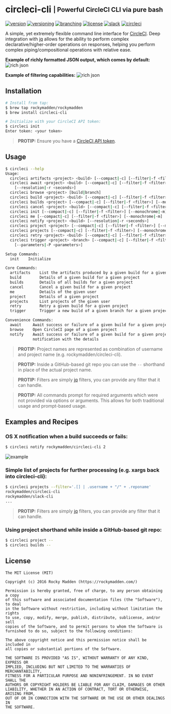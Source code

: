 # circleci-cli <sub><sup>| Powerful CircleCI CLI via pure bash</sup></sub>
[![version](http://img.shields.io/badge/version-v0.1.0-blue.svg)](https://github.com/rockymadden/circleci-cli/releases)
[![versioning](http://img.shields.io/badge/versioning-semver-blue.svg)](http://semver.org/)
[![branching](http://img.shields.io/badge/branching-github%20flow-blue.svg)](https://guides.github.com/introduction/flow/)
[![license](http://img.shields.io/badge/license-mit-blue.svg)](https://opensource.org/licenses/MIT)
[![slack](http://img.shields.io/badge/slack-join-e01563.svg)](https://rockymadden-slackin.herokuapp.com/)
[![circleci](https://circleci.com/gh/rockymadden/circleci-cli.svg?style=shield)](https://circleci.com/gh/rockymadden/circleci-cli)

A simple, yet extremely flexible command line interface for [CircleCI](https://circleci.com). Deep
integration with [jq](https://github.com/stedolan/jq) allows for the ability to perform complex
declarative/higher-order operations on responses, helping you perform complex piping/compositional
operations with relative ease.

__Example of richly formatted JSON output, which comes by default:__
![rich json](http://share.rockymadden.com/390C0x2A2a32/Image%202016-01-14%20at%2010.50.37%20PM.png)

__Example of filtering capabilities:__
![rich json](http://share.rockymadden.com/1g2i173R2c1k/Image%202016-01-14%20at%2010.52.23%20PM.png)

## Installation
```bash
# Install from tap:
$ brew tap rockymadden/rockymadden
$ brew install circleci-cli

# Initialize with your CircleCI API token:
$ circleci init
Enter token: <your token>
```

> __PROTIP:__ Ensure you have a [CircleCI API token](https://circleci.com/account/api).

## Usage
```bash
$ circleci --help
Usage:
  circleci artifacts <project> <build> [--compact|-c] [--filter|-f <filter>] [--monochrome|-m]
  circleci await <project> <build> [--compact|-c] [--filter|-f <filter>] [--monochrome|-m]
    [--resolution|-r <seconds>]
  circleci browse <project> [build|branch]
  circleci build <project> <build> [--compact|-c] [--filter|-f <filter>] [--monochrome|-m]
  circleci builds <project> [--compact|-c] [--filter|-f <filter>] [--monochrome|-m]
  circleci cancel <project> <build> [--compact|-c] [--filter|-f <filter>] [--monochrome|-m]
  circleci init [--compact|-c] [--filter|-f <filter>] [--monochrome|-m] [--token|-t <token>]
  circleci me [--compact|-c] [--filter|-f <filter>] [--monochrome|-m]
  circleci notify <project> <build> [--resolution|-r <seconds>]
  circleci project <project> [--compact|-c] [--filter|-f <filter>] [--monochrome|-m]
  circleci projects [--compact|-c] [--filter|-f <filter>] [--monochrome|-m]
  circleci retry <project> <build> [--compact|-c] [--filter|-f <filter>] [--monochrome|-m]
  circleci trigger <project> <branch> [--compact|-c] [--filter|-f <filter>] [--monochrome|-m]
    [--parameters|-P <parameters>]

Setup Commands:
  init    Initialize

Core Commands:
  artifacts    List the artifacts produced by a given build for a given project
  build        Details of a given build for a given project
  builds       Details of all builds for a given project
  cancel       Cancel a given build for a given project
  me           Details of the given user
  project      Details of a given project
  projects     List projects of the given user
  retry        Retry a given build for a given project
  trigger      Trigger a new build of a given branch for a given project

Convenience Commands:
  await     Await success or failure of a given build for a given project
  browse    Open CircleCI page of a given project
  notify    Await success or failure of a given build for a given project and create an OS X
            notification with the details
```

> __PROTIP:__ Project names are represented as combination of username and project name
(e.g. rockymadden/circleci-cli).

> __PROTIP:__ Inside a GitHub-based git repo you can use the `--` shorthand in place of the actual
project name.

> __PROTIP:__ Filters are simply [jq](https://github.com/stedolan/jq) filters, you can provide any
filter that it can handle.

> __PROTIP:__ All commands prompt for required arguments which were not provided via options or
arguments. This allows for both traditional usage and prompt-based usage.

## Examples and Recipes

### OS X notification when a build succeeds or fails:
```bash
$ circleci notify rockymadden/circleci-cli 2
```

![example](http://share.rockymadden.com/1h2w3x2u2B0f/Screen%20Recording%202016-01-14%20at%2011.24%20AM.gif)

### Simple list of projects for further processing (e.g. xargs back into circleci-cli):
```bash
$ circleci projects --filter='.[] | .username + "/" + .reponame'
rockymadden/circleci-cli
rockymadden/slack-cli
...
```

> __PROTIP:__ Filters are simply [jq](https://stedolan.github.io/jq/manual/) filters, you can
provide any filter that it can handle.

### Using project shorthand while inside a GitHub-based git repo:
```bash
$ circleci project --
$ circleci builds --
```

## License
```
The MIT License (MIT)

Copyright (c) 2016 Rocky Madden (https://rockymadden.com/)

Permission is hereby granted, free of charge, to any person obtaining a copy
of this software and associated documentation files (the "Software"), to deal
in the Software without restriction, including without limitation the rights
to use, copy, modify, merge, publish, distribute, sublicense, and/or sell
copies of the Software, and to permit persons to whom the Software is
furnished to do so, subject to the following conditions:

The above copyright notice and this permission notice shall be included in
all copies or substantial portions of the Software.

THE SOFTWARE IS PROVIDED "AS IS", WITHOUT WARRANTY OF ANY KIND, EXPRESS OR
IMPLIED, INCLUDING BUT NOT LIMITED TO THE WARRANTIES OF MERCHANTABILITY,
FITNESS FOR A PARTICULAR PURPOSE AND NONINFRINGEMENT. IN NO EVENT SHALL THE
AUTHORS OR COPYRIGHT HOLDERS BE LIABLE FOR ANY CLAIM, DAMAGES OR OTHER
LIABILITY, WHETHER IN AN ACTION OF CONTRACT, TORT OR OTHERWISE, ARISING FROM,
OUT OF OR IN CONNECTION WITH THE SOFTWARE OR THE USE OR OTHER DEALINGS IN
THE SOFTWARE.
```
